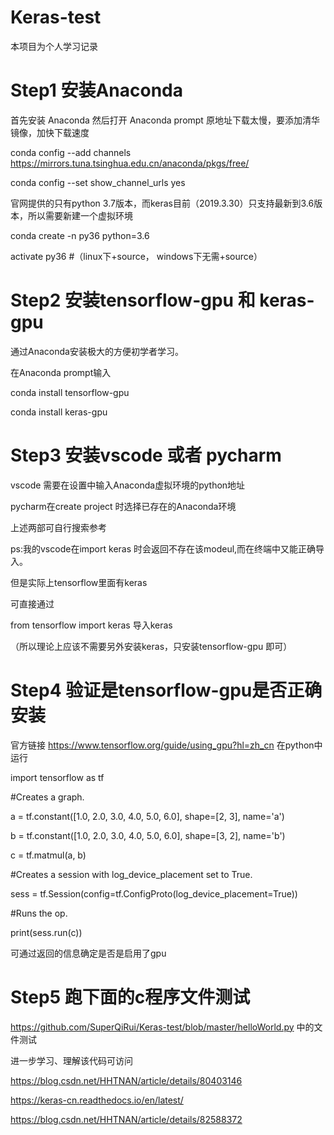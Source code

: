 # Keras-test
本项目为个人学习记录


 # Step1 安装Anaconda
首先安装 Anaconda 然后打开 Anaconda prompt
原地址下载太慢，要添加清华镜像，加快下载速度

 conda config --add channels https://mirrors.tuna.tsinghua.edu.cn/anaconda/pkgs/free/
 
 conda config --set show_channel_urls yes

官网提供的只有python 3.7版本，而keras目前（2019.3.30）只支持最新到3.6版本，所以需要新建一个虚拟环境

conda create -n py36 python=3.6

activate py36 #（linux下+source， windows下无需+source）

# Step2 安装tensorflow-gpu 和 keras-gpu 
通过Anaconda安装极大的方便初学者学习。

在Anaconda prompt输入

conda install tensorflow-gpu

conda install keras-gpu

# Step3 安装vscode 或者 pycharm 

vscode 需要在设置中输入Anaconda虚拟环境的python地址
 
pycharm在create project 时选择已存在的Anaconda环境

上述两部可自行搜索参考

ps:我的vscode在import keras 时会返回不存在该modeul,而在终端中又能正确导入。

但是实际上tensorflow里面有keras  

可直接通过

from tensorflow import keras 导入keras 

（所以理论上应该不需要另外安装keras，只安装tensorflow-gpu 即可）

# Step4  验证是tensorflow-gpu是否正确安装
官方链接 https://www.tensorflow.org/guide/using_gpu?hl=zh_cn
在python中运行

import tensorflow as tf

#Creates a graph.

a = tf.constant([1.0, 2.0, 3.0, 4.0, 5.0, 6.0], shape=[2, 3], name='a')

b = tf.constant([1.0, 2.0, 3.0, 4.0, 5.0, 6.0], shape=[3, 2], name='b')

c = tf.matmul(a, b)

#Creates a session with log_device_placement set to True.

sess = tf.Session(config=tf.ConfigProto(log_device_placement=True))

#Runs the op.

print(sess.run(c))

可通过返回的信息确定是否是启用了gpu

# Step5 跑下面的c程序文件测试

https://github.com/SuperQiRui/Keras-test/blob/master/helloWorld.py 中的文件测试

进一步学习、理解该代码可访问

https://blog.csdn.net/HHTNAN/article/details/80403146

https://keras-cn.readthedocs.io/en/latest/

https://blog.csdn.net/HHTNAN/article/details/82588372
		
      
      



